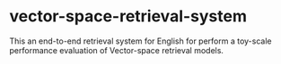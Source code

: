 # vector-space-retrieval-system
This an end-to-end retrieval system for English for perform a toy-scale performance evaluation of Vector-space retrieval models.